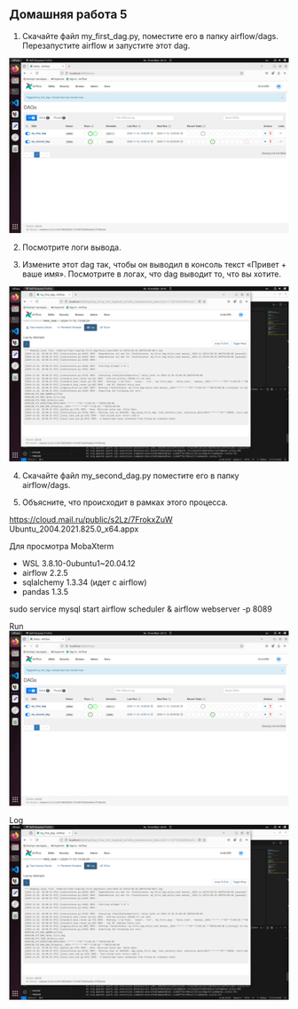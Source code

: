 ## Домашняя работа 5

1. Скачайте файл my_first_dag.py, поместите его в папку airflow/dags. Перезапустите airflow и запустите этот dag.

![browser](browser.png)

2. Посмотрите логи вывода.

3. Измените этот dag так, чтобы он выводил в консоль текст «Привет + ваше имя». Посмотрите в логах, что dag выводит
то, что вы хотите.

![log](log.png)

4. Скачайте файл my_second_dag.py поместите его в папку airflow/dags.

5. Объясните, что происходит в рамках этого процесса.


https://cloud.mail.ru/public/s2Lz/7FrokxZuW
Ubuntu_2004.2021.825.0_x64.appx

Для просмотра MobaXterm

- WSL 3.8.10-0ubuntu1~20.04.12
- airflow 2.2.5
- sqlalchemy 1.3.34 (идет с airflow)
- pandas 1.3.5

sudo service mysql start
airflow scheduler & airflow webserver -p 8089

Run
![img](browser.png)

Log
![img](log.png)
